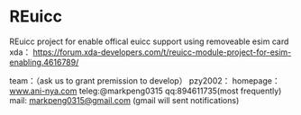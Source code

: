 # REuicc
REuicc project for enable offical euicc support using removeable esim card
xda： https://forum.xda-developers.com/t/reuicc-module-project-for-esim-enabling.4616789/

team：（ask us to grant premission to develop）
pzy2002：
homepage：www.ani-nya.com
teleg:@markpeng0315
qq:894611735(most frequently)
mail: markpeng0315@gmail.com (gmail will sent notifications)
